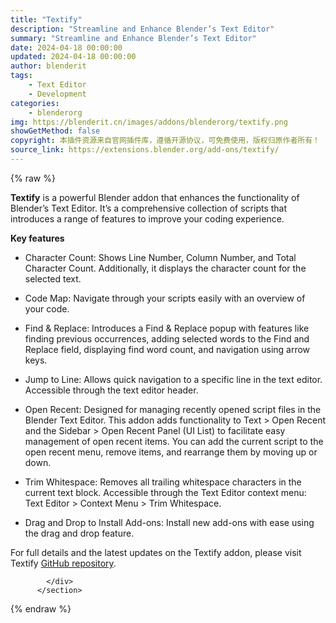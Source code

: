 ```yaml
---
title: "Textify"
description: "Streamline and Enhance Blender’s Text Editor"
summary: "Streamline and Enhance Blender’s Text Editor"
date: 2024-04-18 00:00:00
updated: 2024-04-18 00:00:00
author: blenderit
tags: 
    - Text Editor
    - Development
categories:
    - blenderorg
img: https://blenderit.cn/images/addons/blenderorg/textify.png
showGetMethod: false
copyright: 本插件资源来自官网插件库，遵循开源协议，可免费使用，版权归原作者所有！
source_link: https://extensions.blender.org/add-ons/textify/
---
```


{% raw %}
<section id="about" class="mt-3">
            <div class="box style-rich-text">
              <p><strong>Textify</strong> is a powerful Blender addon that enhances the functionality of Blender’s Text Editor. It’s a comprehensive collection of scripts that introduces a range of features to improve your coding experience.</p>
<p><strong>Key features</strong></p>
<ul>
<li><p>Character Count: Shows Line Number, Column Number, and Total Character Count. Additionally, it displays the character count for the selected text.</p>
</li>
<li><p>Code Map: Navigate through your scripts easily with an overview of your code.</p>
</li>
<li><p>Find &amp; Replace: Introduces a Find &amp; Replace popup with features like finding previous occurrences, adding selected words to the Find and Replace field, displaying find word count, and navigation using arrow keys.</p>
</li>
<li><p>Jump to Line: Allows quick navigation to a specific line in the text editor. Accessible through the text editor header.</p>
</li>
<li><p>Open Recent: Designed for managing recently opened script files in the Blender Text Editor. This addon adds functionality to Text &gt; Open Recent and the Sidebar &gt; Open Recent Panel (UI List) to facilitate easy management of open recent items. You can add the current script to the open recent menu, remove items, and rearrange them by moving up or down.</p>
</li>
<li><p>Trim Whitespace: Removes all trailing whitespace characters in the current text block. Accessible through the Text Editor context menu: Text Editor &gt; Context Menu &gt; Trim Whitespace.</p>
</li>
<li><p>Drag and Drop to Install Add-ons: Install new add-ons with ease using the drag and drop feature.</p>
</li>
</ul>
<p>For full details and the latest updates on the Textify addon, please visit Textify <a rel="nofollow noopener noreferrer external" target="_blank" href="https://github.com/Jishnu-jithu/text-editor-addons">GitHub repository</a>.</p>

            </div>
          </section>
<div style="display: none">blenderorg</div>
{% endraw %}